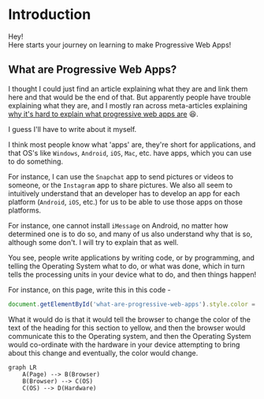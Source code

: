 # Introduction

Hey! <br />
Here starts your journey on learning to make Progressive Web Apps!

## What are Progressive Web Apps?

I thought I could just find an article explaining what they are and link them here and that would be the end of that. But apparently people have trouble explaining what they are, and I mostly ran across meta-articles explaining [why it's hard to explain what progressive web apps are](https://medium.com/@amberleyjohanna/seriously-though-what-is-a-progressive-web-app-56130600a093) 😆.

I guess I'll have to write about it myself.

I think most people know what 'apps' are, they're short for applications, and that OS's like `Windows`, `Android`, `iOS`, `Mac`, etc. have apps, which you can use to do something.

For instance, I can use the `Snapchat` app to send pictures or videos to someone, or the `Instagram` app to share pictures. We also all seem to intuitively understand that an developer has to develop an app for each platform (`Android`, `iOS`, etc.) for us to be able to use those apps on those platforms.

For instance, one cannot install `iMessage` on Android, no matter how determined one is to do so, and many of us also understand why that is so, although some don't. I will try to explain that as well.

You see, people write applications by writing code, or by programming, and telling the Operating System what to do, or what was done, which in turn tells the processing units in your device what to do, and then things happen!

For instance, on this page, write this in this code -

```js
document.getElementById('what-are-progressive-web-apps').style.color = "yellow"
```

What it would do is that it would tell the browser to change the color of the text of the heading for this section to yellow, and then the browser would communicate this to the Operating system, and then the Operating System would co-ordinate with the hardware in your device attempting to bring about this change and eventually, the color would change.

```mermaid
graph LR
    A(Page) --> B(Browser)
    B(Browser) --> C(OS)
    C(OS) --> D(Hardware)
```
